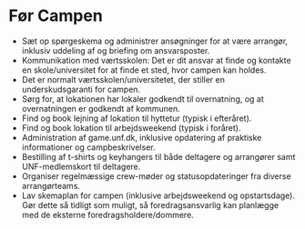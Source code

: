 # Før Campen

- Sæt op spørgeskema og administrer ansøgninger for at være arrangør, inklusiv uddeling af og briefing om ansvarsposter.
- Kommunikation med værtsskolen: Det er dit ansvar at finde og kontakte en skole/universitet for at finde et sted, hvor campen kan holdes.
- Det er normalt værtsskolen/universitetet, der stiller en underskudsgaranti for campen.
- Sørg for, at lokationen har lokaler godkendt til overnatning, og at overnatningen er godkendt af kommunen.
- Find og book lejning af lokation til hyttetur (typisk i efteråret).
- Find og book lokation til arbejdsweekend (typisk i foråret).
- Administration af game.unf.dk, inklusive opdatering af praktiske informationer og campbeskrivelser.
- Bestilling af t-shirts og keyhangers til både deltagere og arrangører samt UNF-medlemskort til deltagere.
- Organiser regelmæssige crew-møder og statusopdateringer fra diverse arrangørteams.
- Lav skemaplan for campen (inklusive arbejdsweekend og opstartsdage). Gør dette så tidligt som muligt, så foredragsansvarlig kan planlægge med de eksterne foredragsholdere/dommere.


